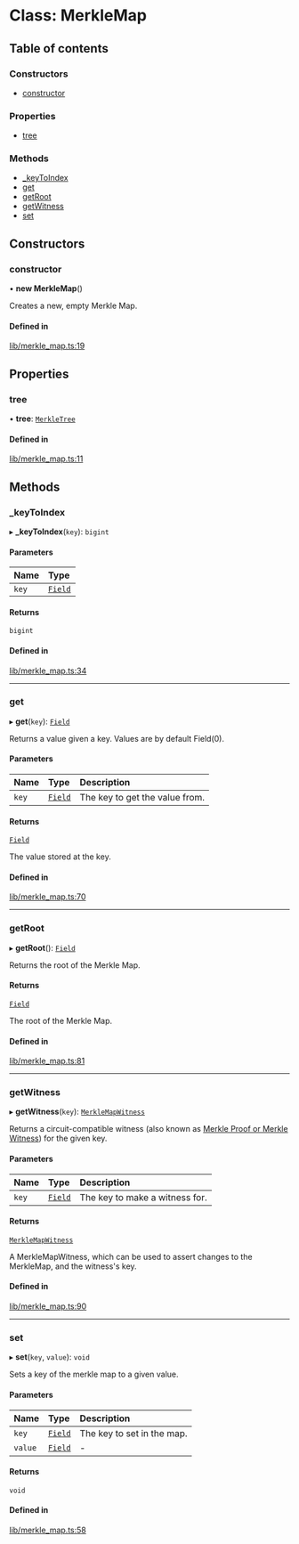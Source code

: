 # Class: MerkleMap

## Table of contents

### Constructors

- [constructor](MerkleMap.md#constructor)

### Properties

- [tree](MerkleMap.md#tree)

### Methods

- [\_keyToIndex](MerkleMap.md#_keytoindex)
- [get](MerkleMap.md#get)
- [getRoot](MerkleMap.md#getroot)
- [getWitness](MerkleMap.md#getwitness)
- [set](MerkleMap.md#set)

## Constructors

### constructor

• **new MerkleMap**()

Creates a new, empty Merkle Map.

#### Defined in

[lib/merkle_map.ts:19](https://github.com/o1-labs/snarkyjs/blob/dcf69e2/src/lib/merkle_map.ts#L19)

## Properties

### tree

• **tree**: [`MerkleTree`](MerkleTree.md)

#### Defined in

[lib/merkle_map.ts:11](https://github.com/o1-labs/snarkyjs/blob/dcf69e2/src/lib/merkle_map.ts#L11)

## Methods

### \_keyToIndex

▸ **_keyToIndex**(`key`): `bigint`

#### Parameters

| Name | Type |
| :------ | :------ |
| `key` | [`Field`](Field.md) |

#### Returns

`bigint`

#### Defined in

[lib/merkle_map.ts:34](https://github.com/o1-labs/snarkyjs/blob/dcf69e2/src/lib/merkle_map.ts#L34)

___

### get

▸ **get**(`key`): [`Field`](Field.md)

Returns a value given a key. Values are by default Field(0).

#### Parameters

| Name | Type | Description |
| :------ | :------ | :------ |
| `key` | [`Field`](Field.md) | The key to get the value from. |

#### Returns

[`Field`](Field.md)

The value stored at the key.

#### Defined in

[lib/merkle_map.ts:70](https://github.com/o1-labs/snarkyjs/blob/dcf69e2/src/lib/merkle_map.ts#L70)

___

### getRoot

▸ **getRoot**(): [`Field`](Field.md)

Returns the root of the Merkle Map.

#### Returns

[`Field`](Field.md)

The root of the Merkle Map.

#### Defined in

[lib/merkle_map.ts:81](https://github.com/o1-labs/snarkyjs/blob/dcf69e2/src/lib/merkle_map.ts#L81)

___

### getWitness

▸ **getWitness**(`key`): [`MerkleMapWitness`](MerkleMapWitness.md)

Returns a circuit-compatible witness (also known as [Merkle Proof or Merkle Witness](https://computersciencewiki.org/index.php/Merkle_proof)) for the given key.

#### Parameters

| Name | Type | Description |
| :------ | :------ | :------ |
| `key` | [`Field`](Field.md) | The key to make a witness for. |

#### Returns

[`MerkleMapWitness`](MerkleMapWitness.md)

A MerkleMapWitness, which can be used to assert changes to the MerkleMap, and the witness's key.

#### Defined in

[lib/merkle_map.ts:90](https://github.com/o1-labs/snarkyjs/blob/dcf69e2/src/lib/merkle_map.ts#L90)

___

### set

▸ **set**(`key`, `value`): `void`

Sets a key of the merkle map to a given value.

#### Parameters

| Name | Type | Description |
| :------ | :------ | :------ |
| `key` | [`Field`](Field.md) | The key to set in the map. |
| `value` | [`Field`](Field.md) | - |

#### Returns

`void`

#### Defined in

[lib/merkle_map.ts:58](https://github.com/o1-labs/snarkyjs/blob/dcf69e2/src/lib/merkle_map.ts#L58)
